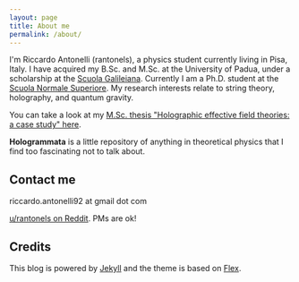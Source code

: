 ```yaml
---
layout: page
title: About me
permalink: /about/
---
```



I'm Riccardo Antonelli (rantonels), a physics student currently living in Pisa, Italy. I have acquired my B.Sc. and M.Sc. at the University of Padua, under a scholarship at the [Scuola Galileiana](http://www.unipd-scuolagalileiana.it/en/). Currently I am a Ph.D. student at the [Scuola Normale Superiore](https://www.sns.it/). My research interests relate to string theory, holography, and quantum gravity.

You can take a look at my [M.Sc. thesis "Holographic effective field theories: a case study" here](https://github.com/rantonels/tesi-magistrale/raw/master/tesi.pdf).

**Hologrammata** is a little repository of anything in theoretical physics that I find too fascinating not to talk about.

## Contact me

riccardo.antonelli92 at gmail dot com

[u/rantonels on Reddit](reddit.com/u/rantonels). PMs are ok!

## Credits

This blog is powered by [Jekyll](https://jekyllrb.com/) and the theme is based on [Flex](https://github.com/the-development/flex).

